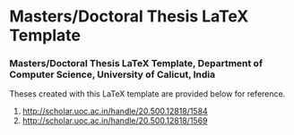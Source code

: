 # Masters/Doctoral Thesis LaTeX Template

### Masters/Doctoral Thesis LaTeX Template, Department of Computer Science, University of Calicut, India <br>
Theses created with this LaTeX template are provided below for reference.
1. http://scholar.uoc.ac.in/handle/20.500.12818/1584 
2. http://scholar.uoc.ac.in/handle/20.500.12818/1569 

